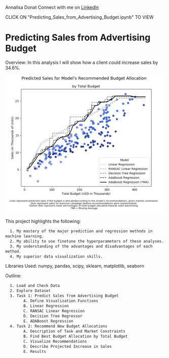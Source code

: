 Annalisa Donat
Connect with me on [LinkedIn](https://www.linkedin.com/in/annalisa-donat-20476a104/)

CLICK ON "Predicting_Sales_from_Advertising_Budget.ipynb" TO VIEW

# Predicting Sales from Advertising Budget

Overview: In this analysis I will show how a client could increase sales by 34.6%.

![Chart_Photo](https://github.com/a-donat/Data-Science-Portfolio/blob/master/Predicting%20Sales%20from%20Advertising%20Budget/model_comparison.jpeg?raw=true)

This project highlights the following:

      1. My mastery of the major prediction and regression methods in machine learning.
      2. My ability to use finetune the hyperparameters of these analyses. 
      3. My understanding of the advantages and disadvantages of each method.
      4. My superior data visualization skills.
      
Libraries Used: numpy, pandas, scipy, sklearn, matplotlib, seaborn

Outline:

      1. Load and Check Data
      2. Explore Dataset
      3. Task 1: Predict Sales from Advertising Budget
            A. Define Visualization Functions
            B. Linear Regression
            C. RANSAC Linear Regression
            D. Decision Tree Regressor
            E. ADABoost Regression
      4. Task 2: Recommend New Budget Allocations
            A. Description of Task and Market Constraints
            B. Find Best Budget Allocation by Total Budget
            C. Visualize Recommendations
            D. Describe Projected Increase in Sales
            E. Results

